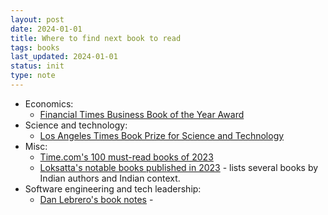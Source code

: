 ```yaml
---
layout: post
date: 2024-01-01
title: Where to find next book to read
tags: books
last_updated: 2024-01-01
status: init
type: note
---
```


* Economics:
  * [Financial Times Business Book of the Year Award](https://en.wikipedia.org/wiki/Financial_Times_Business_Book_of_the_Year_Award)
* Science and technology:
  * [Los Angeles Times Book Prize for Science and Technology](https://en.wikipedia.org/wiki/Los_Angeles_Times_Book_Prize_for_Science_and_Technology)
* Misc:
  * [Time.com's 100 must-read books of 2023](https://time.com/collection/must-read-books-2023/)
  * [Loksatta's notable books published in 2023](https://www.loksatta.com/sampadkiya/columns/summary-of-books-published-last-year-noticed-in-loksatta-bookmark-colums-zws-70-4129537/) - lists several books by Indian authors and Indian context.
* Software engineering and tech leadership:  
  * [Dan Lebrero's book notes](https://danlebrero.com/tags/book_notes/index.html) - 
